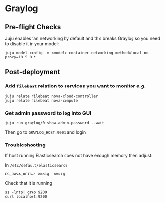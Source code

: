 # Graylog

## Pre-flight Checks

Juju enables fan networking by default and this breaks Graylog so you need to disable it in your model:

```console
juju model-config -m <model> container-networking-method=local no-proxy=10.5.0.*
```

## Post-deployment

### Add `filebeat` relation to services you want to monitor _e.g._

```console
juju relate filebeat nova-cloud-controller
juju relate filebeat nova-compute
```

### Get admin password to log into GUI

```console
juju run graylog/0 show-admin-password --wait
```

Then go to `GRAYLOG_HOST:9001` and login

### Troubleshooting

If host running Elasticsearch does not have enough memory then adjust:

In `/etc/default/elasticsearch`

```console
ES_JAVA_OPTS='-Xms1g -Xmx1g'
```

Check that it is running

```console
ss -lntp| grep 9200
curl localhost:9200
```
